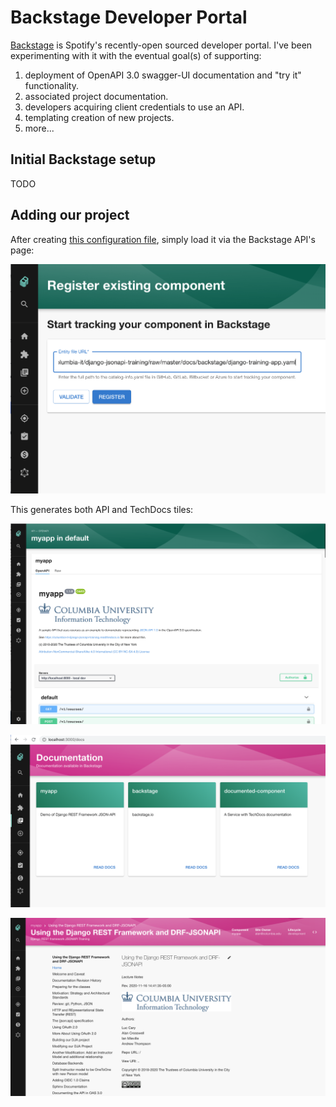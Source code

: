 # Backstage Developer Portal

[Backstage](https://backstage.io) is Spotify's recently-open sourced developer portal. I've been experimenting with
it with the eventual goal(s) of supporting:

1. deployment of OpenAPI 3.0 swagger-UI documentation and "try it" functionality.
1. associated project documentation.
1. developers acquiring client credentials to use an API.
1. templating creation of new projects.
1. more...

## Initial Backstage setup

TODO

## Adding our project

After creating [this configuration file]({{view_uri}}/docs/backstage/django-training-app.yaml),
simply load it via the Backstage API's page:

![backstage register existing AP](./media/backstage-register-api.png "registering an API")

This generates both API and TechDocs tiles:

![backstage swagger AP](./media/backstage-swagger.png "swagger API")

![backstage TechDocs](./media/backstage-techdocs.png "techdocs")

![backstage TechDocs for my app](./media/backstage-mkdocs.png "techdocs for my app")

